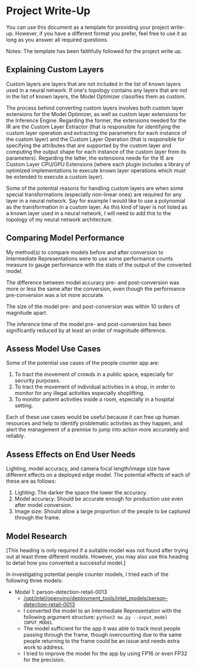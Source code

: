 # Project Write-Up

You can use this document as a template for providing your project write-up. However, if you
have a different format you prefer, feel free to use it as long as you answer all required
questions.

Notes: The template has been faithfully followed for the project write up. 

## Explaining Custom Layers

Custom layers are layers that are not included in the list of known layers used in a neural network. If one's topology contains any layers that are not in the list of known layers, the Model Optimizer classifies them as custom.

The process behind converting custom layers involves both custom layer extensions for the Model Optimizer, as well as custom layer extensions for the Inference Engine. Regarding the former, the extensions needed for the IR are the Custom Layer Extractor (that is responsible for identifying the custom layer operation and extracting the parameters for each instance of the custom layer) and the Custom Layer Operation (that is responsible for specifying the attributes that are supported by the custom layer and computing the output shape for each instance of the custom layer from its parameters). Regarding the latter, the extensions neede for the IE are Custom Layer CPU/GPU Extensions (where each plugin includes a library of optimized implementations to execute known layer operations which must be extended to execute a custom layer). 

Some of the potential reasons for handling custom layers are when some special transformations (especially non-linear ones) are required for any layer in a neural network. Say for example I would like to use a polynomial as the transformation in a custom layer. As this kind of layer is not listed as a known layer used in a neural network, I will need to add this to the topology of my neural network architecture. 

## Comparing Model Performance

My method(s) to compare models before and after conversion to Intermediate Representations
were to use some performance counts measure to gauge performance with the stats of the output of the converted model. 

The difference between model accuracy pre- and post-conversion was more or less the same after the conversion, even though the performance pre-conversion was a lot more accurate. 

The size of the model pre- and post-conversion was within 10 orders of magnitude apart. 

The inference time of the model pre- and post-conversion has been significantly reduced by at least an order of magnitude difference. 

## Assess Model Use Cases

Some of the potential use cases of the people counter app are:

1. To tract the movement of crowds in a public space, especially for security purposes. 
2. To tract the movement of individual activities in a shop, in order to monitor for any illegal activities especially shoplifting. 
3. To monitor patient activities inside a room, especially in a hospital setting. 

Each of these use cases would be useful because it can free up human resources and help to identify problematic activities as they happen, and alert the management of a premise to jump into action more accurately and reliably. 

## Assess Effects on End User Needs

Lighting, model accuracy, and camera focal length/image size have different effects on a
deployed edge model. The potential effects of each of these are as follows:

1. Lighting: The darker the space the lower the accuracy. 
2. Model accuracy: Should be accurate enough for production use even after model conversion.
3. Image size: Should allow a large proportion of the people to be captured through the frame. 

## Model Research

[This heading is only required if a suitable model was not found after trying out at least three
different models. However, you may also use this heading to detail how you converted 
a successful model.]

In investigating potential people counter models, I tried each of the following three models:

- Model 1: person-detection-retail-0013
  - [/opt/intel/openvino/deployment_tools/intel_models/person-detection-retail-0013](https://docs.openvinotoolkit.org/latest/_models_intel_person_detection_retail_0013_description_person_detection_retail_0013.html)
  - I converted the model to an Intermediate Representation with the following argument structure: `python3 mo.py --input_model INPUT_MODEL`
  - The model sufficient for the app it was able to track most people passing through the frame, though overcounting due to the same people returning to the frame could be an issue and needs extra work to address. 
  - I tried to improve the model for the app by using FP16 or even FP32 for the precision. 
